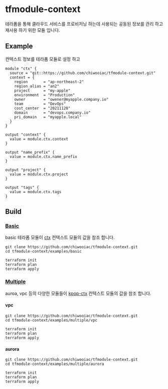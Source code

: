 # tfmodule-context
테라폼을 통해 클라우드 서비스를 프로비저닝 하는데 사용되는 공동된 정보를 관리 하고 재사용 하기 위한 모듈 입니다.

## Example
컨텍스트 정보를 테라폼 모듈로 설정 하고 
```
module "ctx" {
  source = "git::https://github.com/chiwooiac/tfmodule-context.git"
  context = {
    region       = "ap-northeast-2"
    region_alias = "an2"
    project      = "my-apple"
    environment  = "Production"
    owner        = "owener@myapple.company.io"
    team         = "DevOps"
    cost_center  = "20211120"
    domain       = "devops.company.io"
    pri_domain   = "myapple.local"
  }
}

output "context" {
  value = module.ctx.context
}

output "name_prefix" {
  value = module.ctx.name_prefix
}

output "project" {
  value = module.ctx.project
}

output "tags" {
  value = module.ctx.tags
}
```

## Build

### [Basic](./examples/basic)
basic 테라폼 모듈이 [ctx](./examples/module/ctx-basic) 컨텍스트 모듈의 값을 참조 합니다.

```
git clone https://github.com/chiwooiac/tfmodule-context.git
cd tfmodule-context/examples/basic

terraform init
terraform plan
terraform apply
```


### [Multiple](./examples/multiple)
auroa, vpc 등의 다양한 모듈들이 [kpop-ctx](./examples/module/ctx-multi) 컨텍스트 모듈의 값을 참조 합니다.

#### vpc
```
git clone https://github.com/chiwooiac/tfmodule-context.git
cd tfmodule-context/examples/multiple/vpc

terraform init
terraform plan
terraform apply
```

#### aurora
```
git clone https://github.com/chiwooiac/tfmodule-context.git
cd tfmodule-context/examples/multiple/aurora

terraform init
terraform plan
terraform apply
``` 
